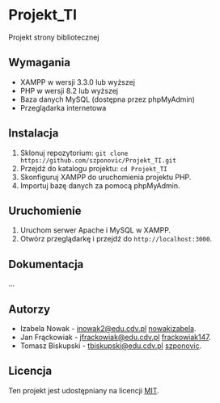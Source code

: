 # Projekt_TI

Projekt strony bibliotecznej

## Wymagania

- XAMPP w wersji 3.3.0 lub wyższej
- PHP w wersji 8.2 lub wyższej
- Baza danych MySQL (dostępna przez phpMyAdmin)
- Przeglądarka internetowa

## Instalacja

1. Sklonuj repozytorium: `git clone https://github.com/szponovic/Projekt_TI.git`
2. Przejdź do katalogu projektu: `cd Projekt_TI`
3. Skonfiguruj XAMPP do uruchomienia projektu PHP.
4. Importuj bazę danych za pomocą phpMyAdmin.

## Uruchomienie

1. Uruchom serwer Apache i MySQL w XAMPP.
2. Otwórz przeglądarkę i przejdź do `http://localhost:3000`.

## Dokumentacja

...
## Autorzy

- Izabela Nowak - inowak2@edu.cdv.pl [nowakizabela](https://github.com/nowakizabela).
- Jan Frąckowiak - jfrackowiak@edu.cdv.pl [frackowiak147](https://github.com/frackowiak147).
- Tomasz Biskupski - tbiskupski@edu.cdv.pl [szponovic](https://github.com/szponovic).

## Licencja

Ten projekt jest udostępniany na licencji [MIT](https://opensource.org/licenses/MIT).